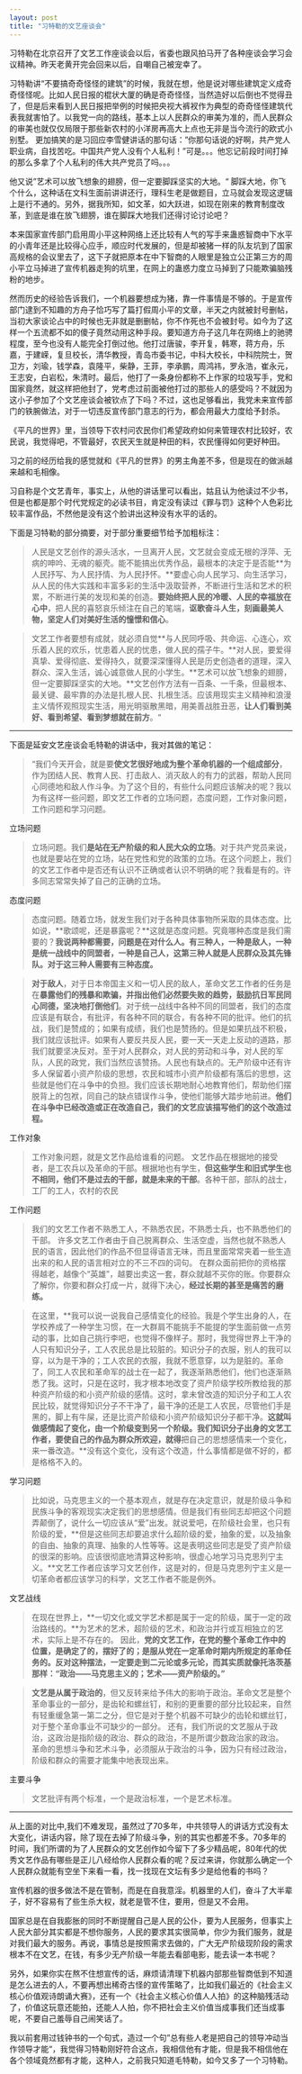 ```yaml
---
layout: post
title: "习特勒的文艺座谈会"
---
```




习特勒在北京召开了文艺工作座谈会以后，省委也跟风拍马开了各种座谈会学习会议精神。昨天老黄开完会回来以后，自嘲自己被宠幸了。

习特勒讲“不要搞奇奇怪怪的建筑”的时候，我就在想，他是说对哪些建筑定义成奇奇怪怪呢。比如人民日报的棍状大厦的确是奇奇怪怪，当然造好以后倒也不觉得丑了，但是后来看到人民日报把举例的时候把央视大裤衩作为典型的奇奇怪怪建筑代表我就害怕了。以我党一向的路线，基本上以人民群众的审美为准的，而人民群众的审美也就仅仅局限于那些新农村的小洋房再高大上点也无非是当今流行的欧式小别墅。
更加搞笑的是习回应李雪健讲话的那句话：”你那句话说的好啊，共产党人职业病，自找苦吃。中国共产党人没有个人私利！”可是。。。他忘记前段时间打掉的那么多拿了个人私利的伟大共产党员了吗。。。

他又说”艺术可以放飞想象的翅膀，但一定要脚踩坚实的大地。“ 脚踩大地，你飞个什么，这种话在文科生面前讲讲还行，理科生老是做题目，立马就会发现这逻辑上是行不通的。另外，据我所知，如文革，如大跃进，如现在刚来的教育制度改革，到底是谁在放飞翅膀，谁在脚踩大地我们还得讨论讨论吧？

本来国家宣传部门启用周小平这种网络上还比较有人气的写手来蛊惑智商中下水平的小青年还是比较得心应手，顺应时代发展的，但是却被猪一样的队友坑到了国家高规格的会议里去了，这下子就把原本在中下智商的人眼里是独立公正第三方的周小平立马掉进了宣传机器走狗的坑里，在网上的蛊惑力度立马掉到了只能欺骗脑残粉的地步。

然而历史的经验告诉我们，一个机器要想成为猪，靠一件事情是不够的。于是宣传部门逮到不知趣的方舟子恰巧写了篇打假周小平的文章，半天之内就被封号删帖，当初大家谈论占中的时候也无非就是删删帖，你不作死也不会被封号。如今为了这样一个五流都不如的傻子竟然动用这种手段。要知道方舟子这几年在网络上的驰骋程度，至今也没有人能完全打倒过他。他打过唐骏，李开复，韩寒，蒋方舟，乐嘉，于建嵘，复旦校长，清华教授，青岛市委书记，中科大校长，中科院院士，贺卫方，刘瑜，钱学森，袁隆平，柴静，王菲，李承鹏，周鸿祎，罗永浩，崔永元，王志安，白岩松，朱清时。最后，他打了一条身份都称不上作家的垃圾写手，党和国家竟然，就这样把他封了，党考虑过前面被他打过的那些人的感受吗？不就因为这小子参加了个文艺座谈会被钦点了下吗？不过，这也足够看出，我党未来宣传部门的铁腕做法，对于一切违反宣传部门意志的行为，都会用最大力度给予封杀。

《平凡的世界》里，当领导下农村问农民你们希望政府如何来管理农村比较好，农民说，我觉得吧，不管最好，农民天生就是种田的料，农民懂得如何更好种田。

习之前的经历给我的感觉就和《平凡的世界》的男主角差不多，但是现在的做派越来越和毛相像。

习自称是个文艺青年，事实上，从他的讲话里可以看出，姑且认为他读过不少书，但是也都是那个时代党规定的必读书目，肯定没有读过《罪与罚》这种个人色彩比较丰富作品，不然他是没有这个脸讲出这种没有水平的话的。


下面是习特勒的部分摘要，对于部分重要细节给予加粗标注：

>人民是文艺创作的源头活水，一旦离开人民，文艺就会变成无根的浮萍、无病的呻吟、无魂的躯壳。能不能搞出优秀作品，最根本的决定于是否能**为人民抒写、为人民抒情、为人民抒怀。**要虚心向人民学习、向生活学习，从人民的伟大实践和丰富多彩的生活中汲取营养，不断进行生活和艺术的积累，不断进行美的发现和美的创造。**要始终把人民的冷暖、人民的幸福放在心中**，把人民的喜怒哀乐倾注在自己的笔端，**讴歌奋斗人生，刻画最美人物，坚定人们对美好生活的憧憬和信心**。

>文艺工作者要想有成就，就必须自觉**与人民同呼吸、共命运、心连心，欢乐着人民的欢乐，忧患着人民的忧患，做人民的孺子牛。**对人民，要爱得真挚、爱得彻底、爱得持久，就要深深懂得人民是历史创造者的道理，深入群众、深入生活，诚心诚意做人民的小学生。**艺术可以放飞想象的翅膀，但一定要脚踩坚实的大地。**文艺创作方法有一百条、一千条，但最根本、最关键、最牢靠的办法是扎根人民、扎根生活。应该用现实主义精神和浪漫主义情怀观照现实生活，用光明驱散黑暗，用美善战胜丑恶，**让人们看到美好、看到希望、看到梦想就在前方**。“

----------

下面是延安文艺座谈会毛特勒的讲话中，我对其做的笔记：

>“我们今天开会，就是要**使文艺很好地成为整个革命机器的一个组成部分**，作为团结人民、教育人民、打击敌人、消灭敌人的有力的武器，帮助人民同心同德地和敌人作斗争。为了这个目的，有些什么问题应该解决的呢？我以为有这样一些问题，即文艺工作者的立场问题，态度问题，工作对象问题，工作问题和学习问题。

立场问题
>立场问题。我们**是站在无产阶级的和人民大众的立场**。对于共产党员来说，也就是要站在党的立场，站在党性和党的政策的立场。在这个问题上，我们的文艺工作者中是否还有认识不正确或者认识不明确的呢？我看是有的。许多同志常常失掉了自己的正确的立场。


态度问题
>态度问题。随着立场，就发生我们对于各种具体事物所采取的具体态度。比如说，**歌颂呢，还是暴露呢？**这就是态度问题。究竟哪种态度是我们需要的？**我说两种都需要，问题是在对什么人。有三种人，一种是敌人，一种是统一战线中的同盟者，一种是自己人，这第三种人就是人民群众及其先锋队。对于这三种人需要有三种态度。**

>**对于敌人**，对于日本帝国主义和一切人民的敌人，革命文艺工作者的任务是在**暴露他们的残暴和欺骗，并指出他们必然要失败的趋势，鼓励抗日军民同心同德，坚决地打倒他们**。对于统一战线中各种不同的同盟者，我们的态度应该是有联合，有批评，有各种不同的联合，有各种不同的批评。他们的抗战，我们是赞成的；如果有成绩，我们也是赞扬的。但是如果抗战不积极，我们就应该批评。如果有人要反共反人民，要一天一天走上反动的道路，那我们就要坚决反对。至于对人民群众，对人民的劳动和斗争，对人民的军队，人民的政党，我们当然应该赞扬。人民也有缺点的。无产阶级中还有许多人保留着小资产阶级的思想，农民和城市小资产阶级都有落后的思想，这些就是他们在斗争中的负担。我们应该长期地耐心地教育他们，帮助他们摆脱背上的包袱，同自己的缺点错误作斗争，使他们能够大踏步地前进。**他们在斗争中已经改造或正在改造自己，我们的文艺应该描写他们的这个改造过程。**



工作对象
>工作对象问题，就是文艺作品给谁看的问题。
文艺作品在根据地的接受者，是工农兵以及革命的干部。根据地也有学生，**但这些学生和旧式学生也不相同，他们不是过去的干部，就是未来的干部**。各种干部，部队的战士，工厂的工人，农村的农民

工作问题

>我们的文艺工作者不熟悉工人，不熟悉农民，不熟悉士兵，也不熟悉他们的干部。
许多文艺工作者由于自己脱离群众、生活空虚，当然也就不熟悉人民的语言，因此他们的作品不但显得语言无味，而且里面常常夹着一些生造出来的和人民的语言相对立的不三不四的词句。
在群众面前把你的资格摆得越老，越像个“英雄”，越要出卖这一套，群众就越不买你的账。你要群众了解你，你要和群众打成一片，就得下决心，**经过长期的甚至是痛苦的磨练。**

>在这里，**我可以说一说我自己感情变化的经验。我是个学生出身的人，在学校养成了一种学生习惯，在一大群肩不能挑手不能提的学生面前做一点劳动的事，比如自己挑行李吧，也觉得不像样子。那时，我觉得世界上干净的人只有知识分子，工人农民总是比较脏的。知识分子的衣服，别人的我可以穿，以为是干净的；工人农民的衣服，我就不愿意穿，以为是脏的。革命了，同工人农民和革命军的战士在一起了，我逐渐熟悉他们，他们也逐渐熟悉了我。这时，只是在这时，我才根本地改变了资产阶级学校所教给我的那种资产阶级的和小资产阶级的感情。这时，拿未曾改造的知识分子和工人农民比较，就觉得知识分子不干净了，最干净的还是工人农民，尽管他们手是黑的，脚上有牛屎，还是比资产阶级和小资产阶级知识分子都干净。**这就叫做感情起了变化，由一个阶级变到另一个阶级。我们知识分子出身的文艺工作者，要使自己的作品为群众所欢迎，就得**把自己的思想感情来一个变化，来一番改造。**没有这个变化，没有这个改造，什么事情都是做不好的，都是格格不入的。


学习问题

>比如说，马克思主义的一个基本观点，就是存在决定意识，就是阶级斗争和民族斗争的客观现实决定我们的思想感情。但是我们有些同志却把这个问题弄颠倒了，说什么一切应该从“爱”出发。就说爱吧，在阶级社会里，也只有阶级的爱，**但是这些同志却要追求什么超阶级的爱，抽象的爱，以及抽象的自由、抽象的真理、抽象的人性等等。这是表明这些同志是受了资产阶级的很深的影响。应该很彻底地清算这种影响，很虚心地学习马克思列宁主义。**文艺工作者应该学习文艺创作，这是对的，但是马克思列宁主义是一切革命者都应该学习的科学，文艺工作者不能是例外。





文艺战线

>在现在世界上，**一切文化或文学艺术都是属于一定的阶级，属于一定的政治路线的。**为艺术的艺术，超阶级的艺术，和政治并行或互相独立的艺术，实际上是不存在的。
因此，**党的文艺工作，在党的整个革命工作中的位置，是确定了的，摆好了的；是服从党在一定革命时期内所规定的革命任务的。反对这种摆法，一定要走到二元论或多元论，而其实质就像托洛茨基那样：“政治——马克思主义的；艺术——资产阶级的。”**

>**文艺是从属于政治的**，但又反转来给予伟大的影响于政治。革命文艺是整个革命事业的一部分，是齿轮和螺丝钉，和别的更重要的部分比较起来，自然有轻重缓急第一第二之分，但它是对于整个机器不可缺少的齿轮和螺丝钉，对于整个革命事业不可缺少的一部分。
还有，我们所说的文艺服从于政治，这政治是指阶级的政治、群众的政治，不是所谓少数政治家的政治。
革命的思想斗争和艺术斗争，必须服从于政治的斗争，因为只有经过政治，阶级和群众的需要才能集中地表现出来。


主要斗争

>文艺批评有两个标准，一个是政治标准，一个是艺术标准。





----------

从上面的对比中,我们不难发现，虽然过了70多年，中共领导人的讲话方式没有太大变化，讲话内容，除了现在去掉了阶级斗争，别的其实也都差不多。70多年的时间，我们所谓的为了人民群众的文艺创作如今留下了多少精品呢，80年代的优秀文艺作品有哪些是正儿八经给你人民群众看的呢？反过来讲，你就那么确定一个人民群众就能有空坐下来看一看，找一找现在文坛有多少是给他看的书吗？

宣传机器的很多做法不是在管制，而是在自我意淫。机器里的人们，奋斗了大半辈子，好不容易有了些生杀大权，就老是管不住，要用，但是又不会用。

国家总是在自我膨胀的同时不断提醒自己是人民的公仆，要为人民服务，但事实上人民大部分其实都是不想你服务，人民的要求其实很简单，你少为我们服务，就是对我们最大的服务。再说，事情总是按照需求去做的，广大无产阶级现阶段的需求根本不在文艺，在钱，有多少无产阶级一年能去看部电影，能去读一本书呢？

另外，如果你实在熬不住想宣传的话，麻烦请清理下机器内部那些智商低到不知道是怎么进去的人，不要再想出稀奇古怪的宣传策略了，比如我们最近的《社会主义核心价值观诗朗诵大赛》，还有一个《社会主义核心价值人人拍》的这种脑残活动了，价值这玩意还能拍，还能人人拍，你不把社会主义价值当成事我们还当成事呢，不要自己羞辱自己闹笑话了。

我以前套用过钱钟书的一个句式，造过一个句”总有些人老是把自己的领导冲动当作领导才能“，我觉得习特勒刚好符合这点，我相信他有才能，但是我不相信他在各个领域竟然都有才能，这种人，之前我只知道毛特勒，如今又多了一个习特勒。











